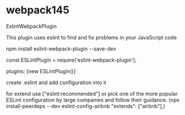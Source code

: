 # webpack145

EslintWebpackPlugin

This plugin uses eslint to find and fix problems in your JavaScript code

npm install eslint-webpack-plugin --save-dev

const ESLintPlugin = require('eslint-webpack-plugin');

plugins: [new ESLintPlugin()]

create .eslint and add configuration into it


for extend use ["eslint:recommended"] or pick one of the more popular ESLint configuration by large companies and follow their guidance.
(npx install-peerdeps --dev eslint-config-airbnb
"extends": ["airbnb"],)

